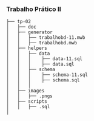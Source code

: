 ### Trabalho Prático II

    ├── tp-02                       
    │   ├── doc
    │   ├── generator      
    │   │   ├── trabalhobd-11.mwb    
    │   │   ├── trabalhobd.mwb
    │   ├── helpers      
    │   │   ├── data
    │   │   │    ├── data-11.sql
    │   │   │    ├── data.sql    
    │   │   ├── schema
    │   │   │    ├── schema-11.sql
    │   │   │    ├── schema.sql   
    │   │   │   
    │   ├── images
    │   │   ├── .pngs    
    │   ├── scripts         
    │   │   ├── .sql      
    │   